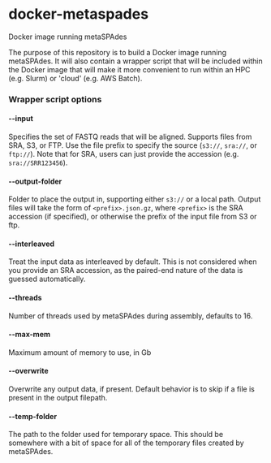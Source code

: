 # docker-metaspades
Docker image running metaSPAdes

The purpose of this repository is to build a Docker image running metaSPAdes.
It will also contain a wrapper script that will be included within the Docker image
that will make it more convenient to run within an HPC (e.g. Slurm) or 'cloud'
(e.g. AWS Batch).


### Wrapper script options

#### --input

Specifies the set of FASTQ reads that will be aligned. Supports files from SRA, S3, or FTP. 
Use the file prefix to specify the source (`s3://`, `sra://`, or `ftp://`). Note that for 
SRA, users can just provide the accession (e.g. `sra://SRR123456`).

#### --output-folder

Folder to place the output in, supporting either `s3://` or a local path. 
Output files will take the form of `<prefix>.json.gz`, where `<prefix>` 
is the SRA accession (if specified), or otherwise the prefix of the input file from S3 or ftp. 

#### --interleaved

Treat the input data as interleaved by default. This is not considered when you provide
an SRA accession, as the paired-end nature of the data is guessed automatically.

#### --threads

Number of threads used by metaSPAdes during assembly, defaults to 16.

#### --max-mem

Maximum amount of memory to use, in Gb

#### --overwrite

Overwrite any output data, if present. Default behavior is to skip if a file is present
in the output filepath.

#### --temp-folder

The path to the folder used for temporary space. This should be somewhere with a bit of space
for all of the temporary files created by metaSPAdes.


